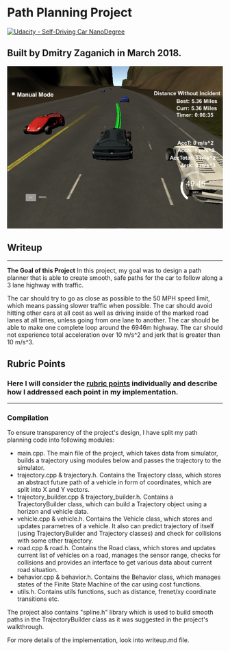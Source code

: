 # **Path Planning Project** 

[![Udacity - Self-Driving Car NanoDegree](https://s3.amazonaws.com/udacity-sdc/github/shield-carnd.svg)](http://www.udacity.com/drive)

## Built by Dmitry Zaganich in March 2018.

<img src="submission_res/title_img.png" width="720" alt="Combined Image" />

## Writeup 

---

**The Goal of this Project**
In this project, my goal was to design a path planner that is able to create smooth, safe paths for the car to follow along a 3 lane highway with traffic. 

The car should try to go as close as possible to the 50 MPH speed limit, which means passing slower traffic when possible. 
The car should avoid hitting other cars at all cost as well as driving inside of the marked road lanes at all times, unless going from one lane to another. 
The car should be able to make one complete loop around the 6946m highway. 
The car should not experience total acceleration over 10 m/s^2 and jerk that is greater than 10 m/s^3.

## Rubric Points
### Here I will consider the [rubric points](https://review.udacity.com/#!/rubrics/432/view) individually and describe how I addressed each point in my implementation.  

---
### Compilation

To ensure transparency of the project's design, I have split my path planning code into following modules: 
* main.cpp. The main file of the project, which takes data from simulator, builds a trajectory using modules below and passes the trajectory to the simulator.
* trajectory.cpp & trajectory.h. Contains the Trajectory class, which stores an abstract future path of a vehicle in form of coordinates, which are split into X and Y vectors. 
* trajectory_builder.cpp & trajectory_builder.h. Contains a TrajectoryBuilder class, which can build a Trajectory object using a horizon and vehicle data.
* vehicle.cpp & vehicle.h. Contains the Vehicle class, which stores and updates parametres of a vehicle. It also can predict trajectory of itself (using TrajectoryBuilder and Trajectory classes) and check for collisions with some other trajectory. 
* road.cpp & road.h. Contains the Road class, which stores and updates current list of vehicles on a road, manages the sensor range, checks for collisions and provides an interface to get various data about current road situation. 
* behavior.cpp & behavior.h. Contains the Behavior class, which manages states of the Finite State Machine of the car using cost functions. 
* utils.h. Contains utils functions, such as distance, frenet/xy coordinate transitions etc. 

The project also contains "spline.h" library which is used to build smooth paths in the TrajectoryBuilder class as it was suggested in the project's walkthrough. 

For more details of the implementation, look into writeup.md file.
